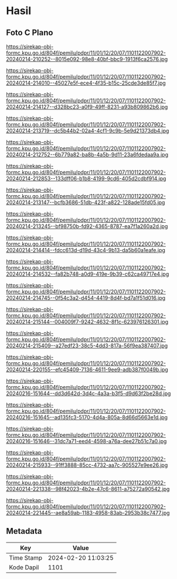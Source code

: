# Hasil

## Foto C Plano

https://sirekap-obj-formc.kpu.go.id/804f/pemilu/pdpr/11/01/12/20/07/1101122007902-20240214-210252--8015e092-98e8-40bf-bbc9-1913f6ca2576.jpg

https://sirekap-obj-formc.kpu.go.id/804f/pemilu/pdpr/11/01/12/20/07/1101122007902-20240214-214010--45027e5f-ece4-4f35-b15c-25cde3de85f7.jpg

https://sirekap-obj-formc.kpu.go.id/804f/pemilu/pdpr/11/01/12/20/07/1101122007902-20240214-214127--d328bc23-a0f9-49ff-8231-a93b809862b6.jpg

https://sirekap-obj-formc.kpu.go.id/804f/pemilu/pdpr/11/01/12/20/07/1101122007902-20240214-213719--dc5b44b2-02a4-4cf1-9c9b-5e9d21373db4.jpg

https://sirekap-obj-formc.kpu.go.id/804f/pemilu/pdpr/11/01/12/20/07/1101122007902-20240214-212752--6b779a82-ba8b-4a5b-9d11-23a6fdedaa9a.jpg

https://sirekap-obj-formc.kpu.go.id/804f/pemilu/pdpr/11/01/12/20/07/1101122007902-20240214-212853--133dff06-b1b8-4199-9cd6-405d2cdbf914.jpg

https://sirekap-obj-formc.kpu.go.id/804f/pemilu/pdpr/11/01/12/20/07/1101122007902-20240214-213147--bcfb3686-51db-423f-a822-128ade15fd05.jpg

https://sirekap-obj-formc.kpu.go.id/804f/pemilu/pdpr/11/01/12/20/07/1101122007902-20240214-213245--bf98750b-fd92-4365-8787-ea7f1a260a2d.jpg

https://sirekap-obj-formc.kpu.go.id/804f/pemilu/pdpr/11/01/12/20/07/1101122007902-20240214-214414--fdcc613d-d19d-43c4-9b13-da5b60a1eafe.jpg

https://sirekap-obj-formc.kpu.go.id/804f/pemilu/pdpr/11/01/12/20/07/1101122007902-20240214-214532--fa82b748-a0d9-419e-9b39-c62ca49717e4.jpg

https://sirekap-obj-formc.kpu.go.id/804f/pemilu/pdpr/11/01/12/20/07/1101122007902-20240214-214745--0f54c3a2-d454-4419-8d4f-bd7a1f51d016.jpg

https://sirekap-obj-formc.kpu.go.id/804f/pemilu/pdpr/11/01/12/20/07/1101122007902-20240214-215144--004009f7-9242-4632-8f1c-623976126301.jpg

https://sirekap-obj-formc.kpu.go.id/804f/pemilu/pdpr/11/01/12/20/07/1101122007902-20240214-215409--a27edf23-38c5-4dd3-817a-56f9ea387407.jpg

https://sirekap-obj-formc.kpu.go.id/804f/pemilu/pdpr/11/01/12/20/07/1101122007902-20240214-220155--efc45409-7136-4611-9ee9-adb387f0049b.jpg

https://sirekap-obj-formc.kpu.go.id/804f/pemilu/pdpr/11/01/12/20/07/1101122007902-20240216-151644--dd3d642d-3d4c-4a3a-b3f5-d9d63f2be28d.jpg

https://sirekap-obj-formc.kpu.go.id/804f/pemilu/pdpr/11/01/12/20/07/1101122007902-20240216-151645--ad135fc3-5170-4d4a-805a-8d66d5663e1d.jpg

https://sirekap-obj-formc.kpu.go.id/804f/pemilu/pdpr/11/01/12/20/07/1101122007902-20240216-151646--31dc7a71-eed4-4598-a76a-dee27b51c7a0.jpg

https://sirekap-obj-formc.kpu.go.id/804f/pemilu/pdpr/11/01/12/20/07/1101122007902-20240214-215933--91ff3888-85cc-4732-aa7c-905527e9ee26.jpg

https://sirekap-obj-formc.kpu.go.id/804f/pemilu/pdpr/11/01/12/20/07/1101122007902-20240214-221338--98f42023-4b2e-47c6-8611-a75272a90542.jpg

https://sirekap-obj-formc.kpu.go.id/804f/pemilu/pdpr/11/01/12/20/07/1101122007902-20240214-221445--ae8a59ab-1183-4958-83ab-2953b38c7477.jpg


## Metadata

| Key        | Value               |
| ---------- | ------------------- |
| Time Stamp | 2024-02-20 11:03:25 |
| Kode Dapil | 1101                |



